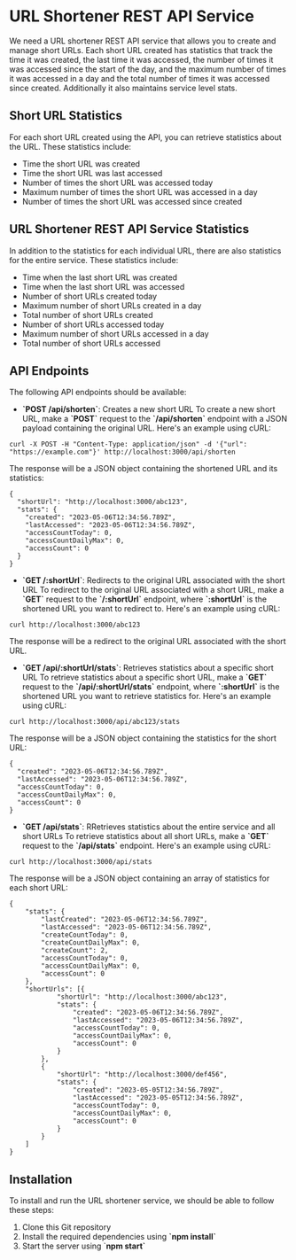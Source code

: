 # URL Shortener REST API Service

We need a URL shortener REST API service that allows you to create and manage short URLs. Each short URL created has statistics that track the time it was created, the last time it was accessed, the number of times it was accessed since the start of the day, and the maximum number of times it was accessed in a day and the total number of times it was accessed since created. Additionally it also maintains service level stats.

## Short URL Statistics

For each short URL created using the API, you can retrieve statistics about the URL. These statistics include:

- Time the short URL was created
- Time the short URL was last accessed
- Number of times the short URL was accessed today
- Maximum number of times the short URL was accessed in a day
- Number of times the short URL was accessed since created

## URL Shortener REST API Service Statistics
In addition to the statistics for each individual URL, there are also statistics for the entire service. These statistics include:
- Time when the last short URL was created
- Time when the last short URL was accessed
- Number of short URLs created today
- Maximum number of short URLs created in a day
- Total number of short URLs created
- Number of short URLs accessed today
- Maximum number of short URLs accessed in a day
- Total number of short URLs accessed

## API Endpoints

The following API endpoints should be available:

- **\`POST /api/shorten\`**: Creates a new short URL
To create a new short URL, make a **\`POST\`** request to the **\`/api/shorten\`** endpoint with a JSON payload containing the original URL. Here's an example using cURL:
```
curl -X POST -H "Content-Type: application/json" -d '{"url": "https://example.com"}' http://localhost:3000/api/shorten
```
The response will be a JSON object containing the shortened URL and its statistics:
```
{
  "shortUrl": "http://localhost:3000/abc123",
  "stats": {
    "created": "2023-05-06T12:34:56.789Z",
    "lastAccessed": "2023-05-06T12:34:56.789Z",
    "accessCountToday": 0,
    "accessCountDailyMax": 0,
    "accessCount": 0
  }
}
```

- **\`GET /:shortUrl\`**: Redirects to the original URL associated with the short URL
To redirect to the original URL associated with a short URL, make a **\`GET\`** request to the **\`/:shortUrl\`** endpoint, where **\`:shortUrl\`** is the shortened URL you want to redirect to. Here's an example using cURL:
```
curl http://localhost:3000/abc123
```
The response will be a redirect to the original URL associated with the short URL.


- **\`GET /api/:shortUrl/stats\`**: Retrieves statistics about a specific short URL
To retrieve statistics about a specific short URL, make a **\`GET\`** request to the **\`/api/:shortUrl/stats\`** endpoint, where **\`:shortUrl\`** is the shortened URL you want to retrieve statistics for. Here's an example using cURL:
```
curl http://localhost:3000/api/abc123/stats
```
The response will be a JSON object containing the statistics for the short URL:
```
{
  "created": "2023-05-06T12:34:56.789Z",
  "lastAccessed": "2023-05-06T12:34:56.789Z",
  "accessCountToday": 0,
  "accessCountDailyMax": 0,
  "accessCount": 0
}
```

- **\`GET /api/stats\`**: RRetrieves statistics about the entire service and all short URLs
To retrieve statistics about all short URLs, make a **\`GET\`** request to the **\`/api/stats\`** endpoint. Here's an example using cURL:
```
curl http://localhost:3000/api/stats
```
The response will be a JSON object containing an array of statistics for each short URL:
```
{
	"stats": {
		"lastCreated": "2023-05-06T12:34:56.789Z",
		"lastAccessed": "2023-05-06T12:34:56.789Z",
		"createCountToday": 0,
		"createCountDailyMax": 0,
		"createCount": 2,
		"accessCountToday": 0,
		"accessCountDailyMax": 0,
		"accessCount": 0
	},
	"shortUrls": [{
			"shortUrl": "http://localhost:3000/abc123",
			"stats": {
				"created": "2023-05-06T12:34:56.789Z",
				"lastAccessed": "2023-05-06T12:34:56.789Z",
				"accessCountToday": 0,
				"accessCountDailyMax": 0,
				"accessCount": 0
			}
		},
		{
			"shortUrl": "http://localhost:3000/def456",
			"stats": {
				"created": "2023-05-05T12:34:56.789Z",
				"lastAccessed": "2023-05-05T12:34:56.789Z",
				"accessCountToday": 0,
				"accessCountDailyMax": 0,
				"accessCount": 0
			}
		}
	]
}
```

## Installation

To install and run the URL shortener service, we should be able to follow these steps:

1. Clone this Git repository
2. Install the required dependencies using **\`npm install\`**
3. Start the server using \`**npm start\`**



